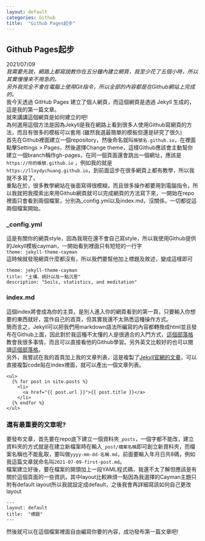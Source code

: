 ```yaml
---
layout: default
categories: Github
title:  "Github Pages起步"
---
```


## Github Pages起步
2021/07/09  
_我需要先說，網路上都寫說教你在五分鐘內建立網頁，我至少花了五個小時，所以其實慢慢來不用急的。<br/>另外我完全不會在電腦上使用Git指令，所以全部的內容都是在Github網站上完成的。_  
我今天透過 GitHub Pages 建立了個人網頁，而這個網頁是透過 Jekyll 生成的，這是我的第一篇文章。  
就來講講這個網頁是如何建立的吧!  
為何選用這個方法是因為Jekyll是我在網路上看到很多人使用Github寫網頁的方法，而且有很多的模板可以套用 (雖然我選最簡單的模板但還是研究了很久)  
首先在Github裡面建立一個repository，然後命名就叫`帳號名.github.io`，在裡面點擊Settings > Pages，然後選擇Change theme，這樣Github應該會主動幫你建立一個branch稱作gh-pages，在同一個頁面還會跳出一個網址，應該是`https://你的帳號.github.io` ，例如我的就是`https://lloydychuang.github.io`，到前面這步在很多網頁上都有教學，所以我就不多寫了。  
重點在於，很多教學網站在後面寫得很模糊，而且很多操作都要用到電腦指令，所以我就把我摸索出來用Github網頁就可以完成網頁的方法寫下來，一開始在repo裡面只會看到兩個檔案，分別為_config.yml以及index.md，沒關係，一切都從這兩個檔案開始。  

### _config.yml  
 
這是有關你的網頁style，因為我現在還不會自己寫style，所以我使用Github提供的Jekyll模板cayman，一開始看到裡面只有短短的一行字<br/>
`theme: jekyll-theme-cayman`  
這時候就發現網頁什麼都沒有，所以我們要幫他加上標題及敘述，變成這樣即可  
```
theme: jekyll-theme-cayman
title: "土壤、統計以及一點沉思"  
description: "Soils, statistics, and meditation" 
```

### index.md
這個index將會成為你的主頁，是別人進入你的網頁看到的第一頁，只要輸入你想要的東西就好，當作自己的首頁，但其實我還不太熟悉這種操作方式。  
簡而言之，Jekyll可以把我們用markdown語法所編寫的內容都轉換成html並且發布在Github上面，因此對於我這種不太懂的人是很適合的入門方式，<a href="https://ktinglee.github.io/" target="_blank">這個部落格</a>教會我很多事情，而且可以直接看他的Github學習。另外英文比較好的也可以閱讀<a href="https://aregsar.com/blog/2019/how-to-setup-a-github-pages-blog-in-five-minutes/" target="_blank">這個部落格</a>。  
另外，我嘗試在我的首頁加上我的文章列表，這是複製了<a href="https://jekyllrb.com/docs/posts/" target="_blank">Jekyll官網的文章</a>，可以直接複製code貼在index裡面，就可以產出一個文章列表。   
```
<ul>
  {% for post in site.posts %}
    <li>
      <a href="{{ post.url }}">{{ post.title }}</a>
    </li>
  {% endfor %}
</ul>
```

### 還有最重要的文章呢?
要發布文章，首先要在repo底下建立一個資料夾`_posts`，一個字都不能改，建立資料夾的方式就是在建立新檔案時在輸入`_post/檔案名稱`即可創立新資料夾，而檔案名稱也不能亂取，要叫做`yyyy-mm-dd-名稱.md`，前面要輸入年月日共8碼，例如我這篇文章就命名叫`2021-07-09-first-post.md`。  
檔案建立好後，要在檔案的開頭加上一段YAML程式碼，我還不太了解但應該是有關於這個頁面的一些資訊，其中layout比較麻煩一點因為我選擇的Cayman主題只附有default layout所以我就設定成default，之後我會再詳細寫該如何自己更改layout
```
---
layout: default
title:  "標題"
---
```
然後就可以在這個檔案裡面自由編寫你要的內容，成功發布第一篇文章吧!


